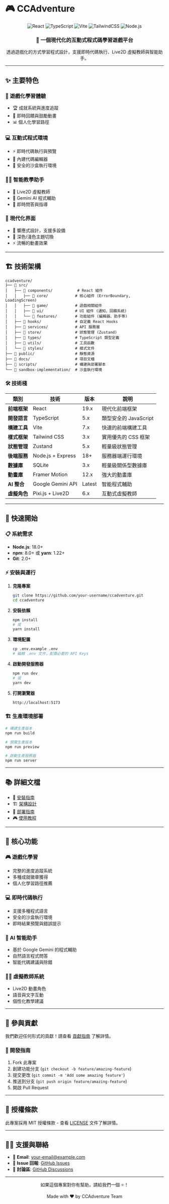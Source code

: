 # 🎮 CCAdventure

<div align="center">
  <img src="https://img.shields.io/badge/React-19.x-61DAFB?style=for-the-badge&logo=react&logoColor=white" alt="React" />
  <img src="https://img.shields.io/badge/TypeScript-5.x-3178C6?style=for-the-badge&logo=typescript&logoColor=white" alt="TypeScript" />
  <img src="https://img.shields.io/badge/Vite-7.x-646CFF?style=for-the-badge&logo=vite&logoColor=white" alt="Vite" />
  <img src="https://img.shields.io/badge/TailwindCSS-3.x-06B6D4?style=for-the-badge&logo=tailwindcss&logoColor=white" alt="TailwindCSS" />
  <img src="https://img.shields.io/badge/Node.js-18+-339933?style=for-the-badge&logo=node.js&logoColor=white" alt="Node.js" />
</div>

<div align="center">
  <h3>🚀 一個現代化的互動式程式碼學習遊戲平台</h3>
  <p>透過遊戲化的方式學習程式設計，支援即時代碼執行、Live2D 虛擬教師與智能助手。</p>
</div>

---

## ✨ 主要特色

### 🎯 **遊戲化學習體驗**
- 🏆 成就系統與進度追蹤
- 🎊 即時回饋與鼓勵動畫
- 📊 個人化學習路徑

### 💻 **互動式程式環境**
- ⚡ 即時代碼執行與預覽
- 🔧 內建代碼編輯器
- 🧪 安全的沙盒執行環境

### 👩‍🏫 **智能教學助手**
- 🤖 Live2D 虛擬教師
- 🧠 Gemini AI 程式輔助
- 💬 即時問答與指導

### 📱 **現代化界面**
- 🎨 響應式設計，支援多設備
- 🌙 深色/淺色主題切換
- ⚡ 流暢的動畫效果

---

## 🏗️ 技術架構

```
ccadventure/
├── 📁 src/
│   ├── 📁 components/           # React 組件
│   │   ├── 📁 core/            # 核心組件 (ErrorBoundary, LoadingScreen)
│   │   ├── 📁 game/            # 遊戲相關組件
│   │   ├── 📁 ui/              # UI 組件 (通知、回饋系統)
│   │   └── 📁 features/        # 功能組件 (編輯器、助手等)
│   ├── 📁 hooks/               # 自定義 React Hooks
│   ├── 📁 services/            # API 服務層
│   ├── 📁 store/               # 狀態管理 (Zustand)
│   ├── 📁 types/               # TypeScript 類型定義
│   ├── 📁 utils/               # 工具函數
│   └── 📁 styles/              # 樣式文件
├── 📁 public/                  # 靜態資源
├── 📁 docs/                    # 項目文檔
├── 📁 scripts/                 # 構建與部署腳本
└── 📁 sandbox-implementation/  # 沙盒執行環境
```

### 🛠️ 技術棧

| 類別 | 技術 | 版本 | 說明 |
|------|------|------|------|
| **前端框架** | React | 19.x | 現代化前端框架 |
| **開發語言** | TypeScript | 5.x | 類型安全的 JavaScript |
| **構建工具** | Vite | 7.x | 快速的前端構建工具 |
| **樣式框架** | Tailwind CSS | 3.x | 實用優先的 CSS 框架 |
| **狀態管理** | Zustand | 5.x | 輕量級狀態管理 |
| **後端服務** | Node.js + Express | 18+ | 服務器端運行環境 |
| **數據庫** | SQLite | 3.x | 輕量級關係型數據庫 |
| **動畫庫** | Framer Motion | 12.x | 強大的動畫庫 |
| **AI 整合** | Google Gemini API | Latest | 智能程式輔助 |
| **虛擬角色** | Pixi.js + Live2D | 6.x | 互動式虛擬教師 |

---

## 🚀 快速開始

### 📋 系統需求

- **Node.js**: 18.0+
- **npm**: 8.0+ 或 **yarn**: 1.22+
- **Git**: 2.0+

### ⚡ 安裝與運行

1. **克隆專案**
   ```bash
   git clone https://github.com/your-username/ccadventure.git
   cd ccadventure
   ```

2. **安裝依賴**
   ```bash
   npm install
   # 或
   yarn install
   ```

3. **環境配置**
   ```bash
   cp .env.example .env
   # 編輯 .env 文件，配置必要的 API Keys
   ```

4. **啟動開發服務器**
   ```bash
   npm run dev
   # 或
   yarn dev
   ```

5. **打開瀏覽器**
   ```
   http://localhost:5173
   ```

### 🏗️ 生產環境部署

```bash
# 構建生產版本
npm run build

# 預覽生產版本
npm run preview

# 啟動生產服務器
npm run server
```

---

## 📚 詳細文檔

- 📖 [安裝指南](docs/SETUP.md)
- 🏗️ [架構設計](docs/SANDBOX_DESIGN.md)
- 🚀 [部署指南](docs/SANDBOX_DEPLOYMENT_GUIDE.md)
- 🎮 [使用教程](docs/CLAUDE_CODE_WEB_COURSE.md)

---

## 🎯 核心功能

### 🎮 **遊戲化學習**
- 完整的進度追蹤系統
- 多種成就徽章獲得
- 個人化學習路徑推薦

### 💻 **即時代碼執行**
- 支援多種程式語言
- 安全的沙盒執行環境
- 即時結果預覽與錯誤提示

### 🤖 **AI 智能助手**
- 基於 Google Gemini 的程式輔助
- 自然語言程式問答
- 智能代碼建議與除錯

### 👩‍🏫 **虛擬教師系統**
- Live2D 動畫角色
- 語音與文字互動
- 個性化教學建議

---

## 🤝 參與貢獻

我們歡迎任何形式的貢獻！請查看 [貢獻指南](CONTRIBUTING.md) 了解詳情。

### 📝 開發指南

1. Fork 此專案
2. 創建功能分支 (`git checkout -b feature/amazing-feature`)
3. 提交更改 (`git commit -m 'Add some amazing feature'`)
4. 推送到分支 (`git push origin feature/amazing-feature`)
5. 開啟 Pull Request

---

## 📄 授權條款

此專案採用 MIT 授權條款 - 查看 [LICENSE](LICENSE) 文件了解詳情。

---

## 🙋‍♂️ 支援與聯絡

- 📧 **Email**: your-email@example.com
- 🐛 **Issue 回報**: [GitHub Issues](https://github.com/your-username/ccadventure/issues)
- 💬 **討論區**: [GitHub Discussions](https://github.com/your-username/ccadventure/discussions)

---

<div align="center">
  <p>如果這個專案對你有幫助，請給我們一個 ⭐！</p>
  <p>Made with ❤️ by CCAdventure Team</p>
</div>